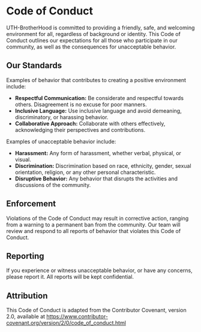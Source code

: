 # Code of Conduct

UTH-BrotherHood is committed to providing a friendly, safe, and welcoming environment for all, regardless of background or identity. This Code of Conduct outlines our expectations for all those who participate in our community, as well as the consequences for unacceptable behavior.

## Our Standards

Examples of behavior that contributes to creating a positive environment include:

- **Respectful Communication:** Be considerate and respectful towards others. Disagreement is no excuse for poor manners.
- **Inclusive Language:** Use inclusive language and avoid demeaning, discriminatory, or harassing behavior.
- **Collaborative Approach:** Collaborate with others effectively, acknowledging their perspectives and contributions.

Examples of unacceptable behavior include:

- **Harassment:** Any form of harassment, whether verbal, physical, or visual.
- **Discrimination:** Discrimination based on race, ethnicity, gender, sexual orientation, religion, or any other personal characteristic.
- **Disruptive Behavior:** Any behavior that disrupts the activities and discussions of the community.

## Enforcement

Violations of the Code of Conduct may result in corrective action, ranging from a warning to a permanent ban from the community. Our team will review and respond to all reports of behavior that violates this Code of Conduct.

## Reporting

If you experience or witness unacceptable behavior, or have any concerns, please report it. All reports will be kept confidential.

## Attribution

This Code of Conduct is adapted from the Contributor Covenant, version 2.0, available at https://www.contributor-covenant.org/version/2/0/code_of_conduct.html

